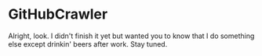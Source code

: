 # GitHubCrawler

Alright, look. I didn't finish it yet but wanted you to know that I do something else except drinkin' beers after work. Stay tuned.
